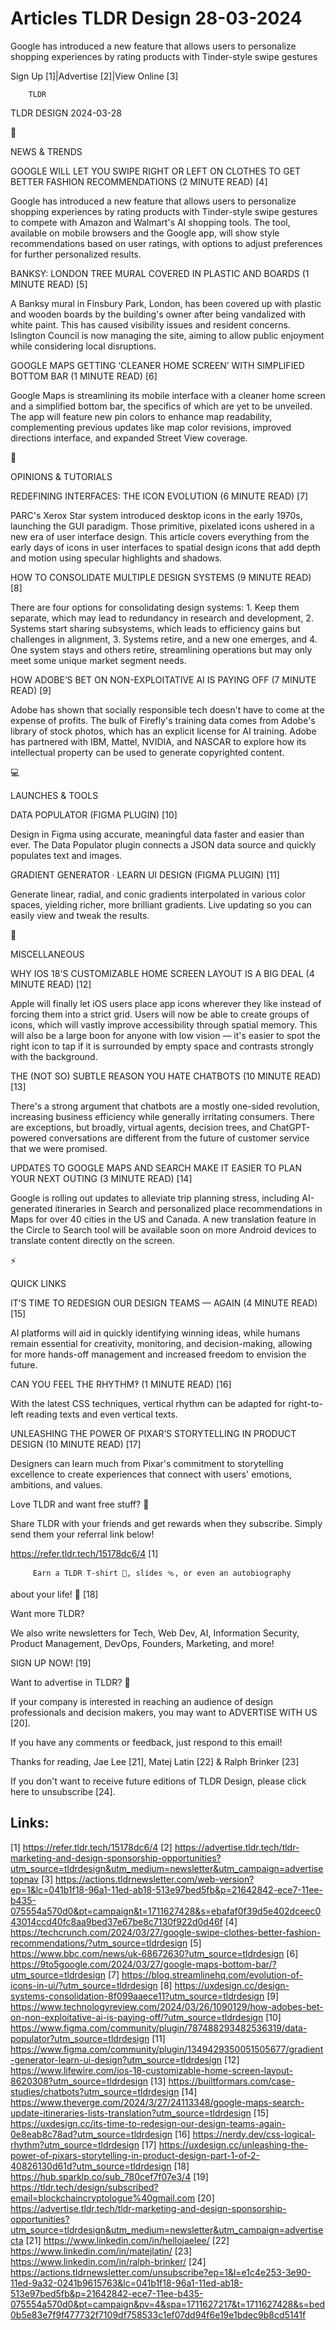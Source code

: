 # Articles TLDR Design 28-03-2024

Google has introduced a new feature that allows users to personalize
shopping experiences by rating products with Tinder-style swipe
gestures  

Sign Up [1]|Advertise [2]|View Online [3] 

		TLDR 

TLDR DESIGN 2024-03-28

📱 

NEWS & TRENDS

 GOOGLE WILL LET YOU SWIPE RIGHT OR LEFT ON CLOTHES TO GET BETTER
FASHION RECOMMENDATIONS (2 MINUTE READ) [4] 

 Google has introduced a new feature that allows users to personalize
shopping experiences by rating products with Tinder-style swipe
gestures to compete with Amazon and Walmart's AI shopping tools. The
tool, available on mobile browsers and the Google app, will show style
recommendations based on user ratings, with options to adjust
preferences for further personalized results. 

 BANKSY: LONDON TREE MURAL COVERED IN PLASTIC AND BOARDS (1 MINUTE
READ) [5] 

 A Banksy mural in Finsbury Park, London, has been covered up with
plastic and wooden boards by the building's owner after being
vandalized with white paint. This has caused visibility issues and
resident concerns. Islington Council is now managing the site, aiming
to allow public enjoyment while considering local disruptions. 

 GOOGLE MAPS GETTING ‘CLEANER HOME SCREEN’ WITH SIMPLIFIED BOTTOM
BAR (1 MINUTE READ) [6] 

 Google Maps is streamlining its mobile interface with a cleaner home
screen and a simplified bottom bar, the specifics of which are yet to
be unveiled. The app will feature new pin colors to enhance map
readability, complementing previous updates like map color revisions,
improved directions interface, and expanded Street View coverage. 

🚀 

OPINIONS & TUTORIALS

 REDEFINING INTERFACES: THE ICON EVOLUTION (6 MINUTE READ) [7] 

 PARC's Xerox Star system introduced desktop icons in the early 1970s,
launching the GUI paradigm. Those primitive, pixelated icons ushered
in a new era of user interface design. This article covers everything
from the early days of icons in user interfaces to spatial design
icons that add depth and motion using specular highlights and shadows.


 HOW TO CONSOLIDATE MULTIPLE DESIGN SYSTEMS (9 MINUTE READ) [8] 

 There are four options for consolidating design systems: 1. Keep them
separate, which may lead to redundancy in research and development, 2.
Systems start sharing subsystems, which leads to efficiency gains but
challenges in alignment, 3. Systems retire, and a new one emerges, and
4. One system stays and others retire, streamlining operations but may
only meet some unique market segment needs. 

 HOW ADOBE’S BET ON NON-EXPLOITATIVE AI IS PAYING OFF (7 MINUTE
READ) [9] 

 Adobe has shown that socially responsible tech doesn't have to come
at the expense of profits. The bulk of Firefly's training data comes
from Adobe's library of stock photos, which has an explicit license
for AI training. Adobe has partnered with IBM, Mattel, NVIDIA, and
NASCAR to explore how its intellectual property can be used to
generate copyrighted content. 

💻 

LAUNCHES & TOOLS

 DATA POPULATOR (FIGMA PLUGIN) [10] 

 Design in Figma using accurate, meaningful data faster and easier
than ever. The Data Populator plugin connects a JSON data source and
quickly populates text and images. 

 GRADIENT GENERATOR · LEARN UI DESIGN (FIGMA PLUGIN) [11] 

 Generate linear, radial, and conic gradients interpolated in various
color spaces, yielding richer, more brilliant gradients. Live updating
so you can easily view and tweak the results. 

🎁 

MISCELLANEOUS

 WHY IOS 18'S CUSTOMIZABLE HOME SCREEN LAYOUT IS A BIG DEAL (4 MINUTE
READ) [12] 

 Apple will finally let iOS users place app icons wherever they like
instead of forcing them into a strict grid. Users will now be able to
create groups of icons, which will vastly improve accessibility
through spatial memory. This will also be a large boon for anyone with
low vision — it's easier to spot the right icon to tap if it is
surrounded by empty space and contrasts strongly with the background. 

 THE (NOT SO) SUBTLE REASON YOU HATE CHATBOTS (10 MINUTE READ) [13] 

 There's a strong argument that chatbots are a mostly one-sided
revolution, increasing business efficiency while generally irritating
consumers. There are exceptions, but broadly, virtual agents, decision
trees, and ChatGPT-powered conversations are different from the future
of customer service that we were promised. 

 UPDATES TO GOOGLE MAPS AND SEARCH MAKE IT EASIER TO PLAN YOUR NEXT
OUTING (3 MINUTE READ) [14] 

 Google is rolling out updates to alleviate trip planning stress,
including AI-generated itineraries in Search and personalized place
recommendations in Maps for over 40 cities in the US and Canada. A new
translation feature in the Circle to Search tool will be available
soon on more Android devices to translate content directly on the
screen. 

⚡ 

QUICK LINKS

 IT’S TIME TO REDESIGN OUR DESIGN TEAMS — AGAIN (4 MINUTE READ)
[15] 

 AI platforms will aid in quickly identifying winning ideas, while
humans remain essential for creativity, monitoring, and
decision-making, allowing for more hands-off management and increased
freedom to envision the future. 

 CAN YOU FEEL THE RHYTHM‽ (1 MINUTE READ) [16] 

 With the latest CSS techniques, vertical rhythm can be adapted for
right-to-left reading texts and even vertical texts. 

 UNLEASHING THE POWER OF PIXAR’S STORYTELLING IN PRODUCT DESIGN (10
MINUTE READ) [17] 

 Designers can learn much from Pixar's commitment to storytelling
excellence to create experiences that connect with users' emotions,
ambitions, and values. 

Love TLDR and want free stuff? 🎁

 Share TLDR with your friends and get rewards when they subscribe.
Simply send them your referral link below! 

 https://refer.tldr.tech/15178dc6/4 [1] 

		 Earn a TLDR T-shirt 👕, slides 🩴, or even an autobiography
about your life! 🤯 [18] 

Want more TLDR?

 We also write newsletters for Tech, Web Dev, AI, Information
Security, Product Management, DevOps, Founders, Marketing, and more! 

SIGN UP NOW! [19] 

Want to advertise in TLDR? 📰

 If your company is interested in reaching an audience of design
professionals and decision makers, you may want to ADVERTISE WITH US
[20]. 

 If you have any comments or feedback, just respond to this email! 

Thanks for reading, 
Jae Lee [21], Matej Latin [22] & Ralph Brinker [23] 

If you don't want to receive future editions of TLDR Design,
please click here to unsubscribe [24]. 

 

Links:
------
[1] https://refer.tldr.tech/15178dc6/4
[2] https://advertise.tldr.tech/tldr-marketing-and-design-sponsorship-opportunities?utm_source=tldrdesign&utm_medium=newsletter&utm_campaign=advertisetopnav
[3] https://actions.tldrnewsletter.com/web-version?ep=1&lc=041b1f18-96a1-11ed-ab18-513e97bed5fb&p=21642842-ece7-11ee-b435-075554a570d0&pt=campaign&t=1711627428&s=ebafaf0f39d5e402dceec043014ccd40fc8aa9bed37e67be8c7130f922d0d46f
[4] https://techcrunch.com/2024/03/27/google-swipe-clothes-better-fashion-recommendations/?utm_source=tldrdesign
[5] https://www.bbc.com/news/uk-68672630?utm_source=tldrdesign
[6] https://9to5google.com/2024/03/27/google-maps-bottom-bar/?utm_source=tldrdesign
[7] https://blog.streamlinehq.com/evolution-of-icons-in-ui/?utm_source=tldrdesign
[8] https://uxdesign.cc/design-systems-consolidation-8f099aaece11?utm_source=tldrdesign
[9] https://www.technologyreview.com/2024/03/26/1090129/how-adobes-bet-on-non-exploitative-ai-is-paying-off/?utm_source=tldrdesign
[10] https://www.figma.com/community/plugin/787488293482536319/data-populator?utm_source=tldrdesign
[11] https://www.figma.com/community/plugin/1349429350051505677/gradient-generator-learn-ui-design?utm_source=tldrdesign
[12] https://www.lifewire.com/ios-18-customizable-home-screen-layout-8620308?utm_source=tldrdesign
[13] https://builtformars.com/case-studies/chatbots?utm_source=tldrdesign
[14] https://www.theverge.com/2024/3/27/24113348/google-maps-search-update-itineraries-lists-translation?utm_source=tldrdesign
[15] https://uxdesign.cc/its-time-to-redesign-our-design-teams-again-0e8eab8c78ad?utm_source=tldrdesign
[16] https://nerdy.dev/css-logical-rhythm?utm_source=tldrdesign
[17] https://uxdesign.cc/unleashing-the-power-of-pixars-storytelling-in-product-design-part-1-of-2-40826130d61d?utm_source=tldrdesign
[18] https://hub.sparklp.co/sub_780cef7f07e3/4
[19] https://tldr.tech/design/subscribed?email=blockchaincryptologue%40gmail.com
[20] https://advertise.tldr.tech/tldr-marketing-and-design-sponsorship-opportunities?utm_source=tldrdesign&utm_medium=newsletter&utm_campaign=advertisecta
[21] https://www.linkedin.com/in/hellojaelee/
[22] https://www.linkedin.com/in/matejlatin/
[23] https://www.linkedin.com/in/ralph-brinker/
[24] https://actions.tldrnewsletter.com/unsubscribe?ep=1&l=e1c4e253-3e90-11ed-9a32-0241b9615763&lc=041b1f18-96a1-11ed-ab18-513e97bed5fb&p=21642842-ece7-11ee-b435-075554a570d0&pt=campaign&pv=4&spa=1711627217&t=1711627428&s=bed0b5e83e7f9f477732f7109df758533c1ef07dd94f6e19e1bdec9b8cd5141f